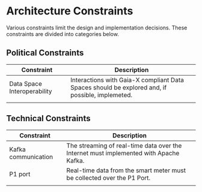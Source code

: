 # Architecture Constraints

<!-- Any requirement that constraints software architects in their freedom of
design and implementation decisions or decisions about the development
process. These constraints sometimes go beyond individual systems and
are valid for whole organizations and companies.

Architects should know exactly where they are free in their design
decisions and where they must adhere to constraints. Constraints must
always be dealt with; they may be negotiable, though.

Simple tables of constraints with explanations. If needed you can
subdivide them into technical constraints, organizational and political
constraints and conventions (e.g. programming or versioning guidelines,
documentation or naming conventions) -->

Various constraints limit the design and implementation decisions. These constraints are divided into categories below.

## Political Constraints 

| Constraint | Description |
|------|------------|
| Data Space Interoperability | Interactions with Gaia-X compliant Data Spaces should be explored and, if possible, implemeted. |
| | |

## Technical Constraints 

| Constraint | Description |
|------|------------|
| Kafka communication | The streaming of real-time data over the Internet must implemented with Apache Kafka. |
| P1 port | Real-time data from the smart meter must be collected over the P1 Port.  |
| | |

